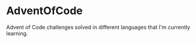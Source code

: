 # AdventOfCode
Advent of Code challenges solved in different languages that I'm currently learning.
